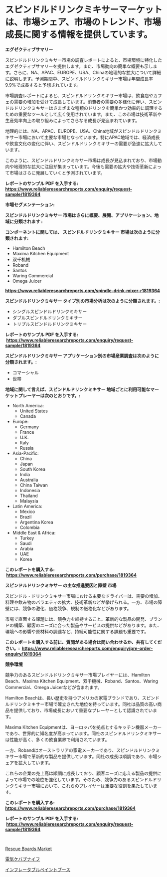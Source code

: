 <p><h1>スピンドルドリンクミキサーマーケットは、市場シェア、市場のトレンド、市場成長に関する情報を提供しています。</h1></p><p><strong>エグゼクティブサマリー</strong></p>
<p><p>スピンドルドリンクミキサー市場の調査レポートによると、市場環境に特化したエグゼクティブサマリーを提供します。また、市場動向の簡単な概要も示します。さらに、NA、APAC、EUROPE、USA、Chinaの地理的な拡大について詳細に説明します。予測期間中、スピンドルドリンクミキサー市場は年間成長率9.9%で成長すると予想されています。</p><p>市場調査レポートによると、スピンドルドリンクミキサー市場は、飲食店やカフェの需要の増加を受けて成長しています。消費者の需要の多様化に伴い、スピンドルドリンクミキサーはさまざまな種類のドリンクを簡単かつ効率的に調理するための重要なツールとして広く使用されています。また、この市場は技術革新や生産効率向上の取り組みによってさらなる成長が見込まれています。</p><p>地理的には、NA、APAC、EUROPE、USA、China地域がスピンドルドリンクミキサー市場において主要な市場となっています。特にAPAC地域では、経済成長や飲食文化の変化に伴い、スピンドルドリンクミキサーの需要が急速に拡大しています。</p><p>このように、スピンドルドリンクミキサー市場は成長が見込まれており、市場動向や地理的な拡大に注目が集まっています。今後も需要の拡大や技術革新によって市場はさらに発展していくと予測されています。</p></p>
<p><strong>レポートのサンプル PDF を入手する: <a href="https://www.reliableresearchreports.com/enquiry/request-sample/1819364">https://www.reliableresearchreports.com/enquiry/request-sample/1819364</a></strong></p>
<p><strong>市場セグメンテーション:</strong></p>
<p><strong> スピンドルドリンクミキサー 市場はさらに概要、展開、アプリケーション、地域に分類されます :</strong></p>
<p><strong>コンポーネントに関しては、 スピンドルドリンクミキサー 市場は次のように分類されます: &nbsp;</strong></p>
<p><ul><li>Hamilton Beach</li><li>Maxima Kitchen Equipment</li><li>双千机械</li><li>Roband</li><li>Santos</li><li>Waring Commercial</li><li>Omega Juicer</li></ul></p>
<p><strong><a href="https://www.reliableresearchreports.com/spindle-drink-mixer-r1819364">https://www.reliableresearchreports.com/spindle-drink-mixer-r1819364</a></strong></p>
<p><strong> スピンドルドリンクミキサー タイプ別の市場分析は次のように分類されます。:</strong></p>
<p><ul><li>シングルスピンドルドリンクミキサー</li><li>ダブルスピンドルドリンクミキサー</li><li>トリプルスピンドルドリンクミキサー</li></ul></p>
<p><strong>レポートのサンプル PDF を入手する: &nbsp;<a href="https://www.reliableresearchreports.com/enquiry/request-sample/1819364">https://www.reliableresearchreports.com/enquiry/request-sample/1819364</a></strong></p>
<p><strong> スピンドルドリンクミキサー アプリケーション別の市場産業調査は次のように分類されます。:</strong></p>
<p><ul><li>コマーシャル</li><li>世帯</li></ul></p>
<p><strong>地域に関して言えば、スピンドルドリンクミキサー 地域ごとに利用可能なマーケットプレーヤーは次のとおりです。:</strong></p>
<p><ul>
    <li>
        North America:
        <ul>
            <li>United States</li>
            <li>Canada</li>
        </ul>
    </li>
    <li>
        Europe:
        <ul>
            <li>Germany</li>
            <li>France</li>
            <li>U.K.</li>
            <li>Italy</li>
            <li>Russia</li>
        </ul>
    </li>
    <li>
        Asia-Pacific:
        <ul>
            <li>China</li>
            <li>Japan</li>
            <li>South Korea</li>
            <li>India</li>
            <li>Australia</li>
            <li>China Taiwan</li>
            <li>Indonesia</li>
            <li>Thailand</li>
            <li>Malaysia</li>
        </ul>
    </li>
    <li>
        Latin America:
        <ul>
            <li>Mexico</li>
            <li>Brazil</li>
            <li>Argentina Korea</li>
            <li>Colombia</li>
        </ul>
    </li>
    <li>
        Middle East & Africa:
        <ul>
            <li>Turkey</li>
            <li>Saudi</li>
            <li>Arabia</li>
            <li>UAE</li>
            <li>Korea</li>
        </ul>
    </li>
    </ul></p>
<p><strong>このレポートを購入する: &nbsp;<a href="https://www.reliableresearchreports.com/purchase/1819364">https://www.reliableresearchreports.com/purchase/1819364</a></strong></p>
<p><strong>スピンドルドリンクミキサー の主な推進要因と障壁 市場</strong></p>
<p><p>スピンドル・ドリンクミキサー市場における主要なドライバーは、需要の増加、料理や飲み物のバラエティの拡大、技術革新などが挙げられる。一方、市場の障壁には、競争の激化、価格競争、規制の厳格化などがあります。</p><p>市場で直面する課題には、競争力を維持すること、革新的な製品の開発、ブランドの構築、顧客のニーズに合った製品やサービスの提供などがあります。また、環境への影響や原材料の調達など、持続可能性に関する課題も重要です。</p></p>
<p><strong>このレポートを購入する前に、質問がある場合は問い合わせるか、共有してください。:&nbsp; <a href="https://www.reliableresearchreports.com/enquiry/pre-order-enquiry/1819364">https://www.reliableresearchreports.com/enquiry/pre-order-enquiry/1819364</a></strong></p>
<p><strong>競争環境</strong></p>
<p><p>競争力のあるスピンドルドリンクミキサー市場プレイヤーには、Hamilton Beach、Maxima Kitchen Equipment、双千機械、Roband、Santos、Waring Commercial、Omega Juicerなどが含まれます。</p><p>Hamilton Beachは、長い歴史を持つアメリカの家電ブランドであり、スピンドルドリンクミキサー市場で確立された地位を持っています。同社は品質の高い商品を提供しており、市場成長において重要なプレーヤーとして認識されています。</p><p>Maxima Kitchen Equipmentは、ヨーロッパを拠点とするキッチン機器メーカーであり、世界的に知名度が高まっています。同社のスピンドルドリンクミキサーは性能が高く、多くの飲食業界で利用されています。</p><p>一方、Robandはオーストラリアの家電メーカーであり、スピンドルドリンクミキサー市場で革新的な製品を提供しています。同社の成長は順調であり、市場シェアを拡大しています。</p><p>これらの企業の売上高は順調に成長しており、顧客ニーズに応える製品の提供によって市場での地位を強化しています。そのため、競争力のあるスピンドルドリンクミキサー市場において、これらのプレイヤーは重要な役割を果たしています。</p></p>
<p><strong>このレポートを購入する: &nbsp; <a href="https://www.reliableresearchreports.com/purchase/1819364">https://www.reliableresearchreports.com/purchase/1819364</a></strong></p>
<p><strong>レポートのサンプル PDF を入手する: &nbsp;<a href="https://www.reliableresearchreports.com/enquiry/request-sample/1819364">https://www.reliableresearchreports.com/enquiry/request-sample/1819364</a></strong><strong></strong></p>
<p>&nbsp;</p>
<p><p><a href="https://github.com/mancsybtousav/Market-Research-Report-List-2/blob/main/rescue-boards-market.md">Rescue Boards Market</a></p><p><a href="https://github.com/marbadji/Market-Research-Report-List-1/blob/main/890697629635.md">電気ケバブナイフ</a></p><p><a href="https://github.com/KaydenJohns1964/Market-Research-Report-List-1/blob/main/420326629636.md">インフレータブルペイントブース</a></p></p>
